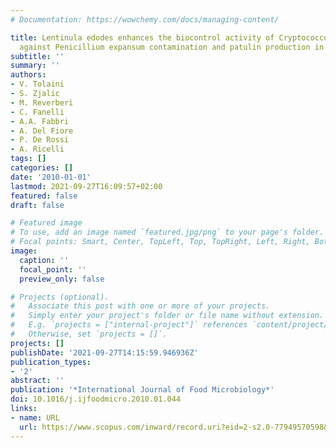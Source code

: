 ```yaml
---
# Documentation: https://wowchemy.com/docs/managing-content/

title: Lentinula edodes enhances the biocontrol activity of Cryptococcus laurentii
  against Penicillium expansum contamination and patulin production in apple fruits
subtitle: ''
summary: ''
authors:
- V. Tolaini
- S. Zjalic
- M. Reverberi
- C. Fanelli
- A.A. Fabbri
- A. Del Fiore
- P. De Rossi
- A. Ricelli
tags: []
categories: []
date: '2010-01-01'
lastmod: 2021-09-27T16:09:57+02:00
featured: false
draft: false

# Featured image
# To use, add an image named `featured.jpg/png` to your page's folder.
# Focal points: Smart, Center, TopLeft, Top, TopRight, Left, Right, BottomLeft, Bottom, BottomRight.
image:
  caption: ''
  focal_point: ''
  preview_only: false

# Projects (optional).
#   Associate this post with one or more of your projects.
#   Simply enter your project's folder or file name without extension.
#   E.g. `projects = ["internal-project"]` references `content/project/deep-learning/index.md`.
#   Otherwise, set `projects = []`.
projects: []
publishDate: '2021-09-27T14:15:59.946936Z'
publication_types:
- '2'
abstract: ''
publication: '*International Journal of Food Microbiology*'
doi: 10.1016/j.ijfoodmicro.2010.01.044
links:
- name: URL
  url: https://www.scopus.com/inward/record.uri?eid=2-s2.0-77949570598&doi=10.1016%2fj.ijfoodmicro.2010.01.044&partnerID=40&md5=aa2ef7cac1019b950ea4fe9a31d58a03
---
```

